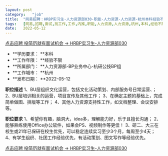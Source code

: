 ```yaml
---
layout:	post
category:	"job"
title:	"网易招聘：HRBP实习生-人力资源部030-职能-人力资源-人力资源-杭州本科经验不限"
tags:	[网易,招聘,面试,找工作,工作,内推,职能,人力资源,人力资源,杭州,本科,经验不限]
date:	2022-05-12
---
```


[点击应聘 投简历就有面试机会 -> HRBP实习生-人力资源部030](http://mobile.bole.netease.com/bole/boleDetail?id=38274&employeeId=346f03c3cda5f04c&key=all)



- **学历要求： **本科
- **工作年限： **经验不限
- **所属部门： **人力资源部-BP业务中心-杭研公技BP组
- **工作城市： **杭州
- **发布日期： **2022-05-12



**职位描述**
1、BU层组织文化运营，包括文化活动策划、内部服务号日常运营、；
2、BU层培训相关的运营，项目宣传及其他工作；
3、在确定主题的基础上，完成简单做图、排版等工作；
4、其他人力资源支持性工作，如文档整理、会议安排等。



**职位要求**
1、希望你有趣，脑洞大，idea多，理解能力好，乐于且擅长沟通；
2、能够熟练使用Office办公软件，如果会PS、视频制作等更佳！
3、研二、大三在校生或21年已保研在校生优先，可以稳定连续实习至少3个月，每周至少4天；
4、有学生组织、社团工作经验优先，有活动策划、图文写作等经验优先。



[点击应聘 投简历就有面试机会 -> HRBP实习生-人力资源部030](http://mobile.bole.netease.com/bole/boleDetail?id=38274&employeeId=346f03c3cda5f04c&key=all)